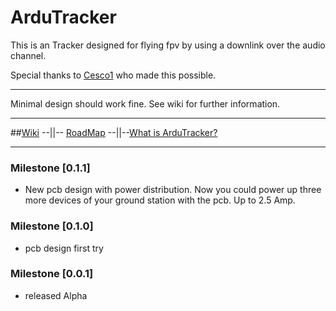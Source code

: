 # ArduTracker

This is an Tracker designed for flying fpv by using a downlink over the audio channel.

Special thanks to [Cesco1](https://github.com/Cesco1) who made this possible. 
******
Minimal design should work fine.
See wiki for further information.


******

##[Wiki](https://github.com/QuadMax/ArduTracker/wiki) --||-- [RoadMap](https://github.com/QuadMax/ArduTracker/wiki/RoadMap) --||--[What is ArduTracker?](https://github.com/QuadMax/ArduTracker/wiki)

***
### Milestone [0.1.1]
* New pcb design with power distribution. 
  Now you could power up three more devices of your ground station with the pcb. Up to 2.5 Amp.


### Milestone [0.1.0]
* pcb design first try

### Milestone [0.0.1]
* released Alpha
